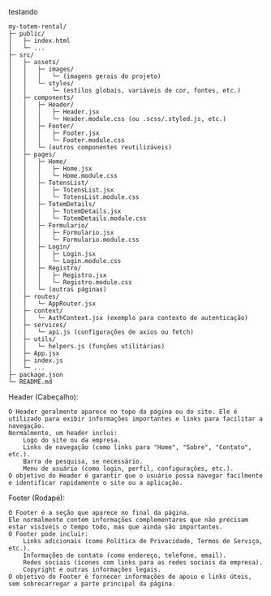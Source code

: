 testando

```
my-totem-rental/
├─ public/
│   ├─ index.html
│   └─ ...
├─ src/
│   ├─ assets/
│   │   ├─ images/
│   │   │   └─ (imagens gerais do projeto)
│   │   └─ styles/
│   │       └─ (estilos globais, variáveis de cor, fontes, etc.)
│   ├─ components/
│   │   ├─ Header/
│   │   │   ├─ Header.jsx
│   │   │   └─ Header.module.css (ou .scss/.styled.js, etc.)
│   │   ├─ Footer/
│   │   │   ├─ Footer.jsx
│   │   │   └─ Footer.module.css
│   │   └─ (outros componentes reutilizáveis)
│   ├─ pages/
│   │   ├─ Home/
│   │   │   ├─ Home.jsx
│   │   │   └─ Home.module.css
│   │   ├─ TotensList/
│   │   │   ├─ TotensList.jsx
│   │   │   └─ TotensList.module.css
│   │   ├─ TotemDetails/
│   │   │   ├─ TotemDetails.jsx
│   │   │   └─ TotemDetails.module.css
│   │   ├─ Formulario/
│   │   │   ├─ Formulario.jsx
│   │   │   └─ Formulario.module.css
│   │   ├─ Login/
│   │   │   ├─ Login.jsx
│   │   │   └─ Login.module.css
│   │   ├─ Registro/
│   │   │   ├─ Registro.jsx
│   │   │   └─ Registro.module.css
│   │   └─ (outras páginas)
│   ├─ routes/
│   │   └─ AppRouter.jsx
│   ├─ context/
│   │   └─ AuthContext.jsx (exemplo para contexto de autenticação)
│   ├─ services/
│   │   └─ api.js (configurações de axios ou fetch)
│   ├─ utils/
│   │   └─ helpers.js (funções utilitárias)
│   ├─ App.jsx
│   ├─ index.js
│   └─ ...
├─ package.json
└─ README.md
```

Header (Cabeçalho):

    O Header geralmente aparece no topo da página ou do site. Ele é utilizado para exibir informações importantes e links para facilitar a navegação.
    Normalmente, um header inclui:
        Logo do site ou da empresa.
        Links de navegação (como links para "Home", "Sobre", "Contato", etc.).
        Barra de pesquisa, se necessário.
        Menu de usuário (como login, perfil, configurações, etc.).
    O objetivo do Header é garantir que o usuário possa navegar facilmente e identificar rapidamente o site ou a aplicação.

Footer (Rodapé):

    O Footer é a seção que aparece no final da página.
    Ele normalmente contém informações complementares que não precisam estar visíveis o tempo todo, mas que ainda são importantes.
    O Footer pode incluir:
        Links adicionais (como Política de Privacidade, Termos de Serviço, etc.).
        Informações de contato (como endereço, telefone, email).
        Redes sociais (ícones com links para as redes sociais da empresa).
        Copyright e outras informações legais.
    O objetivo do Footer é fornecer informações de apoio e links úteis, sem sobrecarregar a parte principal da página.
